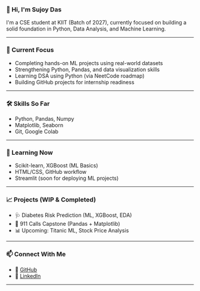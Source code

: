### 👋 Hi, I'm Sujoy Das

I'm a CSE student at KIIT (Batch of 2027), currently focused on building a solid foundation in Python, Data Analysis, and Machine Learning.

---

### 🎯 Current Focus
- Completing hands-on ML projects using real-world datasets
- Strengthening Python, Pandas, and data visualization skills
- Learning DSA using Python (via NeetCode roadmap)
- Building GitHub projects for internship readiness

---

### 🛠️ Skills So Far
- Python, Pandas, Numpy
- Matplotlib, Seaborn
- Git, Google Colab

---

### 🧠 Learning Now
- Scikit-learn, XGBoost (ML Basics)
- HTML/CSS, GitHub workflow
- Streamlit (soon for deploying ML projects)

---

### 📈 Projects (WIP & Completed)
- 🩺 Diabetes Risk Prediction (ML, XGBoost, EDA)
- 🚨 911 Calls Capstone (Pandas + Matplotlib)
- 📊 Upcoming: Titanic ML, Stock Price Analysis

---

### 📫 Connect With Me
- 🔗 [GitHub](https://github.com/Sujoy-004)
- 🔗 [LinkedIn](https://linkedin.com)

---
